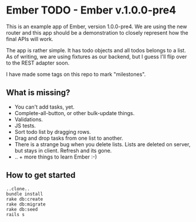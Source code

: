 Ember TODO - Ember v.1.0.0-pre4
===============================

This is an example app of Ember, version 1.0.0-pre4.
We are using the new router and this app should be a demonstration 
to closely represent how the final APIs will work.

The app is rather simple. It has todo objects and all todos belongs to a list.
As of writing, we are using fixtures as our backend, but I guess I'll flip over
to the REST adapter soon.

I have made some tags on this repo to mark "milestones".


What is missing?
----------------
* You can't add tasks, yet.
* Complete-all-button, or other bulk-update things.
* Validations.
* JS tests.
* Sort todo list by dragging rows.
* Drag and drop tasks from one list to another.
* There is a strange bug when you delete lists. Lists are deleted on server, but stays in client. Refresh and its gone.
* .. + more things to learn Ember :-)


How to get started
------------------

```
..clone..
bundle install
rake db:create
rake db:migrate
rake db:seed
rails s
```

